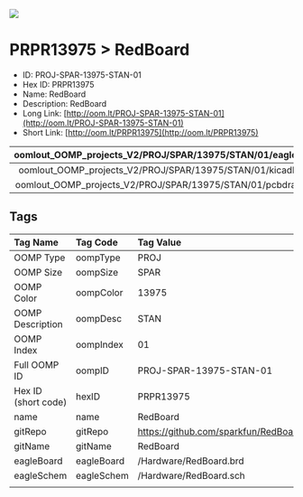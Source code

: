 


  
![][im]
# PRPR13975 > RedBoard

- ID: PROJ-SPAR-13975-STAN-01
- Hex ID: PRPR13975
- Name: RedBoard
- Description: RedBoard
- Long Link: [http://oom.lt/PROJ-SPAR-13975-STAN-01](http://oom.lt/PROJ-SPAR-13975-STAN-01)
- Short Link: [http://oom.lt/PRPR13975](http://oom.lt/PRPR13975)
  

|oomlout_OOMP_projects_V2/PROJ/SPAR/13975/STAN/01/eagleImage.png|oomlout_OOMP_projects_V2/PROJ/SPAR/13975/STAN/01/eagleSchemImage.png|oomlout_OOMP_projects_V2/PROJ/SPAR/13975/STAN/01/kicadPcb3dFront.png|oomlout_OOMP_projects_V2/PROJ/SPAR/13975/STAN/01/kicadPcb3dBack.png|
| :---: | :---: | :---: | :---: |
|oomlout_OOMP_projects_V2/PROJ/SPAR/13975/STAN/01/kicadPcb3d.png|oomlout_OOMP_projects_V2/PROJ/SPAR/13975/STAN/01/bomBack.png|oomlout_OOMP_projects_V2/PROJ/SPAR/13975/STAN/01/bomFront.png|oomlout_OOMP_projects_V2/PROJ/SPAR/13975/STAN/01/pcbdraw.svg|
|oomlout_OOMP_projects_V2/PROJ/SPAR/13975/STAN/01/pcbdrawBack.svg||||

## Tags
  

|Tag Name|Tag Code|Tag Value|
| :--- | :--- | :--- |
|OOMP Type|oompType|PROJ|
|OOMP Size|oompSize|SPAR|
|OOMP Color|oompColor|13975|
|OOMP Description|oompDesc|STAN|
|OOMP Index|oompIndex|01|
|Full OOMP ID|oompID|PROJ-SPAR-13975-STAN-01|
|Hex ID (short code)|hexID|PRPR13975|
|name|name|RedBoard|
|gitRepo|gitRepo|https://github.com/sparkfun/RedBoard|
|gitName|gitName|RedBoard|
|eagleBoard|eagleBoard|/Hardware/RedBoard.brd|
|eagleSchem|eagleSchem|/Hardware/RedBoard.sch|
||||



[im]: PROJ/SPAR/13975/STAN/01/kicadPcb3d_450.png
